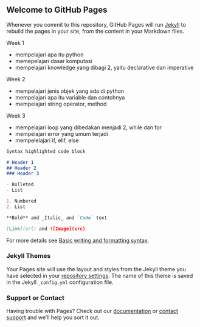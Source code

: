 ## Welcome to GitHub Pages

Whenever you commit to this repository, GitHub Pages will run [Jekyll](https://jekyllrb.com/) to rebuild the pages in your site, from the content in your Markdown files.

Week 1

- mempelajari apa itu python
- memepelajari dasar komputasi
- mempelajari knowledge yang dibagi 2, yaitu declarative dan imperative


Week 2

- mempelajari jenis objek yang ada di python
- mempelajari apa itu variable dan contohnya
- mempelajari string operator, method 


Week 3

- mempelajari loop yang dibedakan menjadi 2, while dan for
- mempelajari error yang umum terjadi
- mempelelajari if, elif, else


```markdown
Syntax highlighted code block

# Header 1
## Header 2
### Header 3

- Bulleted
- List

1. Numbered
2. List

**Bold** and _Italic_ and `Code` text

[Link](url) and ![Image](src)
```

For more details see [Basic writing and formatting syntax](https://docs.github.com/en/github/writing-on-github/getting-started-with-writing-and-formatting-on-github/basic-writing-and-formatting-syntax).

### Jekyll Themes

Your Pages site will use the layout and styles from the Jekyll theme you have selected in your [repository settings](https://github.com/TerrenceKine/TerrenceKine.github.io/settings/pages). The name of this theme is saved in the Jekyll `_config.yml` configuration file.

### Support or Contact

Having trouble with Pages? Check out our [documentation](https://docs.github.com/categories/github-pages-basics/) or [contact support](https://support.github.com/contact) and we’ll help you sort it out.
